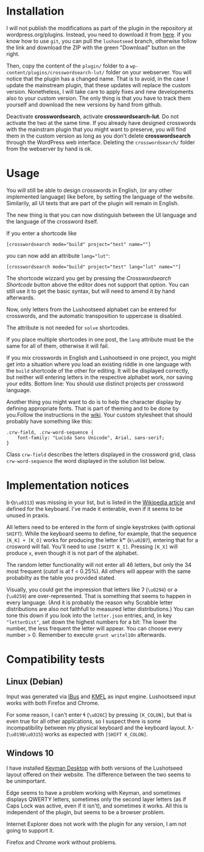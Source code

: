 Installation
============

I will not publish the modifications as part of the plugin in the repository at wordpress.org/plugins. Instead, you need to download it from  [here](https://github.com/ccprog/crosswordsearch/tree/lushootseed). If you know how to use `git`, you can pull the `lushootseed` branch, otherwise follow the link and download the ZIP with the green "Download" button on the right.

Then, copy the content of the `plugin/` folder to a `wp-content/plugins/crosswordsearch-lut/` folder on your webserver. You will notice that the plugin has a changed name. That is to avoid, in the case I update the mainstream plugin, that these updates will replace the custom version. Nonetheless, I will take care to apply fixes and new developments also to your custom version. The only thing is that you have to track them yourself and download the new versions by hand from github.

Deactivate **crosswordsearch**, activate **crosswordsearch-lut**. Do not activate the two at the same time. If you already have designed crosswords with the mainstram plugin that you might want to preserve, you will find them in the custom version as long as you don't delete **crosswordsearch** through the WordPress web interface. Deleting the `crosswordsearch/` folder from the webserver by hand is ok.

Usage
=====

You will still be able to design crosswords in English, (or any other implemented language) like before, by setting the language of the website. Similarily, all UI texts that are part of the plugin will remain in English.

The new thing is that you can now distinguish between the UI language and the language of the crossword itself.

If you enter a shortcode like

```
[crosswordsearch mode="build" project="test" name=""]
```

you can now add an attribute `lang="lut"`:

```
[crosswordsearch mode="build" project="test" lang="lut" name=""]
```

The shortcode wizzard you get by pressing the _Crosswordsearch Shortcode_ button above the editor does not support that option. You can still use it to get the basic syntax, but will need to amend it by hand afterwards.

Now, only letters from the Lushootseed alphabet can be entered for crosswords, and the automatic transposition to uppercase is disabled.

The attribute is not needed for `solve` shortcodes.

If you place multiple shortcodes in one post, the `lang` attribute must be the same for all of them, otherwise it will fail.

If you mix crosswords in English and Lushootseed in one project, you might get into a situation where you load an existing riddle in one language with the `build` shortcode of the other for editing. It will be displayed correctly, but neither will entering letters in the respective alphabet work, nor saving your edits. Bottom line: You should use distinct projects per crossword language.

Another thing you might want to do is to help the character display by defining appropriate fonts. That is part of theming and to be done by you.Follow the instructions in the [wiki](https://github.com/ccprog/crosswordsearch/wiki/Options#custom-theming). Your custom stylesheet that should probably have something like this:

```
.crw-field, .crw-word-sequence {
    font-family: "Lucida Sans Unicode", Arial, sans-serif;
}
```

Class `crw-field` describes the letters displayed in the crossword grid, class `crw-word-sequence` the word displayed in the solution list below.

Implementation notices
======================

b̓ (`b\u0313`) was missing in your list, but is listed in the [Wikipedia article](https://en.wikipedia.org/wiki/Lushootseed#Alphabet) and defined for the keyboard. I've made it enterable, even if it seems to be unused in praxis.

All letters need to be entered in the form of single keystrokes (with optional `SHIFT`). While the keyboard seems to define, for example, that the sequence `[K_K] + [K_O]` works for producing the letter kʷ (`k\u02B7`), entering that for a crosword will fail. You'll need to use `[SHIFT K_I]`. Pressing `[K_X]` will produce `x`, even though it is not part of the alphabet.

The random letter functionality will not enter all 46 letters, but only the 34 most frequent (cutof is at f < 0.25%). All others will appear with the same probabilty as the table you provided stated.

Visually, you could get the impression that letters like ʔ (`\u0294`) or ə (`\u0259`) are over-represented. That is something that seems to happen in every language. (And it is probably the reason why Scrabble letter distributions are also not faithfull to measured letter distributions.) You can tone this down if you look into the `letter.json` entries, and, in key `"letterDist"`, set down the highest numbers for a bit: The lower the number, the less frequent the letter will appear. You can choose every number > 0. Remember to execute `grunt writel10n` afterwards.

Compatibility tests
===================

Linux (Debian)
--------------

Input was generated via [IBus](http://code.google.com/p/ibus/) and [KMFL](http://kmfl.sourceforge.net/) as input engine. Lushootseed input works with both Firefox and Chrome.

For some reason, I can't enter ɬ (`\u026C`) by pressing `[K_COLON]`, but that is even true for all other applications, so I suspect there is some incompatibility between my physical keyboard and the keyboard layout. ƛ̕ (`\u019B\u0315`) works as expected with `[SHIFT K_COLON]`.

Windows 10
----------

I have installed [Keyman Desktop](https://keyman.com/desktop/) with both versions of the Lushotseed layout offered on their website. The difference between the two seems to be unimportant.

Edge seems to have a problem working with Keyman, and sometimes displays QWERTY letters, sometimes only the second layer letters (as if Caps Lock was active, even if it isn't), and sometimes it works. All this is independent of the plugin, but seems to be a browser problem.

Internet Explorer does not work with the plugin for any version, I am not going to support it.

Firefox and Chrome work without problems.
